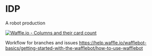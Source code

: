 # IDP
A robot production

[![Waffle.io - Columns and their card count](https://badge.waffle.io/4eebb41ed2438956a3901bbab4a06032.svg?columns=all)](https://waffle.io/SvenMark/IDP)

Workflow for branches and issues
https://help.waffle.io/wafflebot-basics/getting-started-with-the-wafflebot/how-to-use-wafflebot
